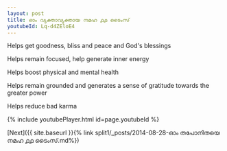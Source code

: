 ```yaml
---
layout: post
title: ഓം വ്യക്താവ്യക്തായ നമഹ ൧൧ ടൈംസ്
youtubeId: Lq-d4ZEloE4
---
```

 
 
Helps get goodness, bliss and peace and God's blessings
 
Helps remain focused, help generate inner energy 
 
Helps boost physical and mental health 
 
Helps remain grounded and generates a sense of gratitude towards the greater power 
 
Helps reduce bad karma
 
 
 
 


{% include youtubePlayer.html id=page.youtubeId %}
 
[Next]({{ site.baseurl }}{% link  split1/_posts/2014-08-28-ഓം തപോനിതയെ നമഹ ൧൧ ടൈംസ്.md%})
 
